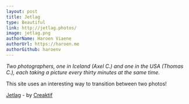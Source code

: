 ```yaml
---
layout: post
title: Jetlag
type: Beautiful
link: http://jetlag.photos/
image: jetlag.png
authorName: Haroen Viaene
authorUrl: https://haroen.me
authorGithub: haroenv
---
```


_Two photographers, one in Iceland (Axel C.) and one in the USA (Thomas C.), each taking a picture every thirty minutes at the same time._

This site uses an interesting way to transition between two photos!

[Jetlag](http://jetlag.photos) - by [Creaktif](http://www.creaktif.com)
